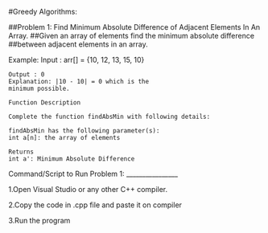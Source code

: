 #Greedy Algorithms:


##Problem 1: Find Minimum Absolute Difference of Adjacent Elements In An Array.
##Given an array of elements find the minimum absolute difference
##between adjacent elements in an array.

Example:
    Input : arr[] = {10, 12, 13, 15, 10}

    Output : 0
    Explanation: |10 - 10| = 0 which is the
    minimum possible.

    Function Description

    Complete the function findAbsMin with following details:

    findAbsMin has the following parameter(s):
    int a[n]: the array of elements

    Returns
    int a': Minimum Absolute Difference


Command/Script to Run Problem 1: ________________ 

1.Open Visual Studio or any other C++ compiler.

2.Copy the code in .cpp file and paste it on compiler

3.Run the program
